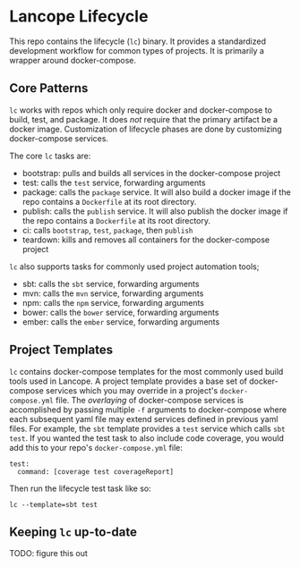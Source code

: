 # Lancope Lifecycle

This repo contains the lifecycle (`lc`) binary. It provides a standardized development workflow for common types of projects. It is primarily a wrapper around docker-compose.

## Core Patterns

`lc` works with repos which only require docker and docker-compose to build, test, and package. It does *not* require that the primary artifact be a docker image. Customization of lifecycle phases are done by customizing docker-compose services.

The core `lc` tasks are:

* bootstrap: pulls and builds all services in the docker-compose project
* test: calls the `test` service, forwarding arguments
* package: calls the `package` service. It will also build a docker image if the repo contains a `Dockerfile` at its root directory.
* publish: calls the `publish` service. It will also publish the docker image if the repo contains a `Dockerfile` at its root directory.
* ci: calls `bootstrap`, `test`, `package`, then `publish`
* teardown: kills and removes all containers for the docker-compose project

`lc` also supports tasks for commonly used project automation tools;

* sbt: calls the `sbt` service, forwarding arguments
* mvn: calls the `mvn` service, forwarding arguments
* npm: calls the `npm` service, forwarding arguments
* bower: calls the `bower` service, forwarding arguments
* ember: calls the `ember` service, forwarding arguments

## Project Templates

`lc` contains docker-compose templates for the most commonly used build tools used in Lancope. A project template provides a base set of docker-compose services which you may override in a project's `docker-compose.yml` file. The _overlaying_ of docker-compose services is accomplished by passing multiple `-f` arguments to docker-compose where each subsequent yaml file may extend services defined in previous yaml files. For example, the `sbt` template provides a `test` service which calls `sbt test`. If you wanted the test task to also include code coverage, you would add this to your repo's `docker-compose.yml` file:

```
test:
  command: [coverage test coverageReport]
```

Then run the lifecycle test task like so:

```
lc --template=sbt test
```

## Keeping `lc` up-to-date

TODO: figure this out
